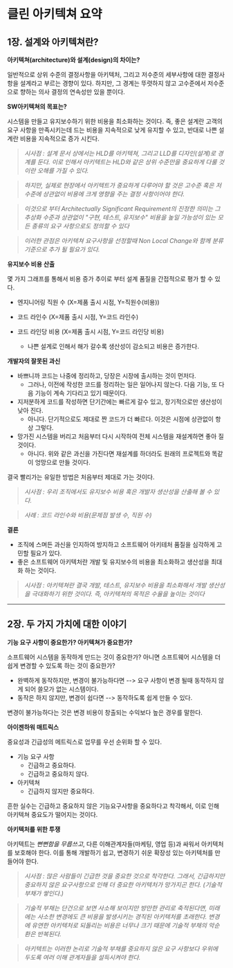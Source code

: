# 클린 아키텍쳐 요약
## 1장. 설계와 아키텍쳐란?

**아키텍쳐(architecture)와 설계(design)의 차이는?**

일반적으로 상위 수준의 결정사항을 아키텍처, 그리고 저수준의 세부사항에 대한 결정사항을 설계라고 부르는 경향이 있다.
하지만, 그 경계는 뚜렷하지 않고 고수준에서 저수준으로 향하는 의사 결정의 연속성만 있을 뿐이다.

**SW아키텍쳐의 목표는?**

시스템을 만들고 유지보수하기 위한 비용을 최소화하는 것이다. 
즉, 좋은 설계란 고객의 요구 사항을 만족시키는데 드는 비용을 지속적으로 낮게 유지할 수 있고, 반대로 나쁜 설계란 비용을 지속적으로 증가 시킨다.

>*시사점 : 설계 문서 상에서는 HLD를 아키텍쳐, 그리고 LLD를 디자인(설계)로 경계를 둔다. 
이로 인해서 아키텍트는 HLD와 같은 상위 수준만을 중요하게 다룰 것이란 오해를 가질 수 있다.*

>*하지만, 실제로 현장에서 아키텍트가 중요하게 다루어야 할 것은 고수준 혹은 저수준에 상관없이 비용에 크게 영향을 주는 결정 사항이어야 한다.*

>*이것으로 부터 Architectually Significant Requirement의 진정한 의미는
그 추상화 수준과 상관없이 "구현, 테스트, 유지보수" 비용을 높일 가능성이 있는 모든 종류의 요구 사항으로도 정의할 수 있다*

>*이러한 관점은 아키텍쳐 요구사항을 선정할때 Non Local Change와 함께 분류 기준으로 추가 될 필요가 있다.*

**유지보수 비용 산출**

몇 가지 그래프를 통해서 비용 증가 추이로 부터 설계 품질을 간접적으로 평가 할 수 있다. 

* 엔지니어링 직원 수 (X=제품 출시 시점, Y=직원수(비용)) 

* 코드 라인수 (X=제품 출시 시점, Y=코드 라인수)
  
* 코드 라인당 비용 (X=제품 출시 시점, Y=코드 라인당 비용)
  * 나쁜 설계로 인해서 해가 갈수록 생산성이 감소되고 비용은 증가한다.
  
**개발자의 잘못된 과신**

* 바쁘니까 코드는 나중에 정리하고, 당장은 시장에 출시하는 것이 먼저다.
  * 그러나, 이전에 작성한 코드를 정리하는 일은 일어나지 않는다. 다음 기능, 또 다음 기능이 계속 기다리고 있기 때문이다.
* 지저분하게 코드를 작성하면 단기간에는 빠르게 갈수 있고, 장기적으로만 생산성이 낮아 진다.
  * 아니다. 단기적으로도 제대로 짠 코드가 더 빠르다. 이것은 시점에 상관없이 항상 그렇다.
* 망가진 시스템을 버리고 처음부터 다시 시작하여 전체 시스템을 재설계하면 좋아 질 것이다.
  * 아니다. 위와 같은 과신을 가진다면 재설계를 하더라도 원래의 프로젝트와 똑같이 엉망으로 만들 것이다.
 
 결국 빨리가는 유일한 방법은 처음부터 제대로 가는 것이다.
 
 >*시사점 : 우리 조직에서도 유지보수 비용 혹은 개발자 생산성을 산출해 볼 수 있다.*
 
 >*사례 : 코드 라인수와 비용(문제점 발생 수, 직원 수)*
 
 **결론**
 
 * 조직에 스며든 과신을 인지하여 방지하고 소프트웨어 아키테처 품질을 심각하게 고민할 필요가 있다.
 * 좋은 소프트웨어 아키텍처란 개발 및 유지보수의 비용을 최소화하고 생산성을 최대화 하는 것이다. 

>*시사점 : 아키텍쳐란 결국 개발, 테스트, 유지보수 비용을 최소화해서 개발 생산성을 극대화하기 위한 것이다.
즉, 아키텍쳐의 목적은 수율을 높이는 것이다*

---

## 2장. 두 가지 가치에 대한 이야기

**기능 요구 사항이 중요한가? 아키텍쳐가 중요한가?**

소프트웨어 시스템을 동작하게 만드는 것이 중요한가? 아니면 소프트웨어 시스템을 더 쉽게 변경할 수 있도록 하는 것이 중요한가?
* 완벽하게 동작하지만, 변경이 불가능하다면 --> 요구 사항이 변경 될때 동작하지 않게 되어 쓸모가 없는 시스템이다.
* 동작은 하지 않지만, 변경이 쉽다면 --> 동작하도록 쉽게 만들 수 있다. 

변경이 불가능하다는 것은 변경 비용이 창출되는 수익보다 높은 경우를 말한다.

**아이젠하워 매트릭스**

중요성과 긴급성의 메트릭스로 업무를 우선 순위화 할 수 있다. 

* 기능 요구 사항
  * 긴급하고 중요하다.
  * 긴급하고 중요하지 않다.
* 아키텍쳐
  * 긴급하지 않지만 중요하다.
  
흔한 실수는 긴급하고 중요하지 않은 기능요구사항을 중요하다고 착각해서, 이로 인해 아키텍쳐 중요도가 떨어지는 것이다.

**아키텍처를 위한 투쟁**

아키텍트는 *뻔뻔함을 무릅쓰고*, 다른 이해관계자들(마케팅, 영업 등)과 싸워서 아키텍처를 보호해야 한다. 이를 통해 개발하기 쉽고, 변경하기 쉬운 확장성 있는 아키텍처를 만들어야 한다.

>*시사점 : 많은 사람들이 긴급한 것을 중요한 것으로 착각한다. 
그래서, 긴급하지만 중요하지 않은 요구사항으로 인해 더 중요한 아키텍처가 망가지곤 한다. (기술적 부채가 쌓인다.)*

>*기술적 부채는 단건으로 보면 사소해 보이지만 방만한 관리로 축적된다면, 미래에는 사소한 변경에도 큰 비용을 발생시키는 경직된 아키텍처를 초래한다. 변경에 유연한 아키텍처로 되돌리는 비용은 너무나 크기 때문에 기술적 부채의 악순환은 반복된다.*

>*아키텍트는 이러한 논리로 기술적 부채를 중요하지 않은 요구 사항보다 우위에 두도록 여러 이해 관계자들을 설득시켜야 한다.*
